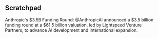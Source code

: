  ## Scratchpad

Anthropic's $3.5B Funding Round: @AnthropicAI announced a $3.5 billion funding round at a $61.5 billion valuation, led by Lightspeed Venture Partners, to advance AI development and international expansion.